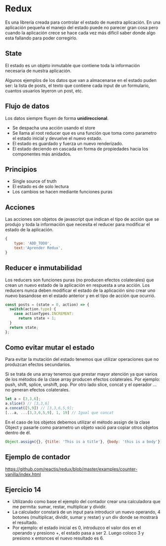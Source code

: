 # Redux
Es una librería creada para controlar el estado de nuestra aplicación. En una aplicación pequeña el manejo del estado puede no parecer gran cosa pero cuando la aplicación crece se hace cada vez más difícil saber donde algo esta fallando para poder corregirlo. 

## State
El estado es un objeto inmutable que contiene toda la información necesaria de nuestra aplicación.

Algunos ejemplos de los datos que van a almacenarse en el estado puden ser: la lista de posts, el texto que contiene cada input de un formulario, cuantos usuarios leyeron un post, etc.

## Flujo de datos
Los datos siempre fluyen de forma **unidireccional**. 
- Se despacha una acción usando el store
- Se llama al root reducer que es una función que toma como parametro el estado inicial y devuelve el nuevo estado.
- El estado es guardado y fuerza un nuevo renderizado.
- El estado deciendo en cascada en forma de propiedades hacia los componentes más anidados.

## Principios
- Single source of truth
- El estado es de solo lectura
- Los cambios se hacen mediante funciones puras

## Acciones
Las acciones son objetos de javascript que indican el tipo de acción que se produjo y toda la información que necesita el reducer para modificar el estado de la aplicación.

```javascript
{
    type: 'ADD_TODO',
    text:'Aprender Redux',
}
```

## Reducer e inmutabilidad
Los reducers son funciones puras (no producen efectos colaterales) que crean un nuevo estado de la aplicación en respuesta a una acción. Los reducers nunca deben modificar el estado de la aplicación sino crear uno nuevo basandose en el estado anterior y en el tipo de acción que ocurrió.


```javascript
const posts = (state = 0, action) => {
  switch(action.type) {
    case actionTypes.INCREMENT:
      return state + 1;
  }
  return state;
};
```

## Como evitar mutar el estado
Para evitar la mutación del estado tenemos que utilizar operaciones que no produzcan efectos secundarios. 

Si se trata de una array tenemos que prestar mayor atención ya que varios de los métodos de la clase array producen efectos colaterales. Por ejemplo: push, shift, splice, unshift, pop. Por otro lado slice, concat y el operador ... no generan efectos colaterales.

```javascript
let a = [3,3,6];
a.slice() // [3,3,6]
a.concat([5,9]) // [3,3,6,5,9];
[...a, ...[3,3,6,5,9], 1, 19] // Igual que concat
```

En el caso de los objetos debemos utilizar el método assign de la clase Object y pasarle como parametro un objeto vació para copiar otros objetos dentro de él.

```javascript
Object.assign({}, {title: 'This is a title'}, {body: 'this is a body'});
```

## Ejemplo de contador
https://github.com/reactjs/redux/blob/master/examples/counter-vanilla/index.html

## Ejercicio 14
- Utilizando como base el ejemplo del contador crear una calculadora que me permita: sumar, restar, multiplicar y dividir.
- La calculador constará de un input para introducir un nuevo operando, 4 botones (multiplicar, dividir, sumar y restar) y un div donde se mostrará el resultado. 
- Por ejemplo: el estado inicial es 0, introduzco el valor dos en el operando y presiono +, el estado pasa a ser 2. Luego coloco 3 y presiono x entonces el nuevo resultado es 6.

